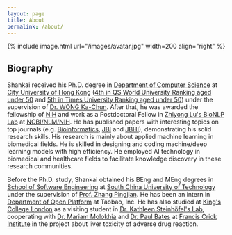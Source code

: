 ```yaml
---
layout: page
title: About
permalink: /about/
---
```


{% include image.html url="/images/avatar.jpg" width=200 align="right" %}

## Biography
Shankai received his Ph.D. degree in [Department of Computer Science](https://www.cs.cityu.edu.hk/) at [City University of Hong Kong](http://www.cityu.edu.hk/) ([4th in QS World University Ranking aged under 50](http://www.topuniversities.com/top-50-under-50) and [5th in Times University Ranking aged under 50](https://www.timeshighereducation.com/student/best-universities/best-young-universities-world)) under the supervision of [Dr. WONG Ka-Chun](http://www6.cityu.edu.hk/stfprofile/kc.w.htm). After that, he was awarded the fellowship of [NIH](https://www.nih.gov/) and work as a Postdoctoral Fellow in [Zhiyong Lu's BioNLP Lab](https://www.ncbi.nlm.nih.gov/research/bionlp) at [NCBI/NLM/NIH](https://www.ncbi.nlm.nih.gov/). He has published papers with interesting topics on top journals (e.g. [Bioinformatics](https://academic.oup.com/bioinformatics), [JBI](https://www.journals.elsevier.com/journal-of-biomedical-informatics) and [JBHI](http://jbhi.embs.org/)), demonstrating his solid research skills. His research is mainly about applied machine learning in biomedical fields. He is skilled in designing and coding machine/deep learning models with high efficiency. He employed AI technology in biomedical and healthcare fields to facilitate knowledge discovery in these research communities.

Before the Ph.D. study, Shankai obtained his BEng and MEng degrees in [School of Software Engineering](http://www2.scut.edu.cn/software_en/) at [South China University of Technology](https://www.scut.edu.cn/en/) under the supervision of [Prof. Zhang Pingjian](https://www2.scut.edu.cn/software_en/2018/1214/c20555a299972/page.htm). He has been an intern in [Department of Open Platform](http://bigdata.taobao.com/) at Taobao, Inc. He has also studied at [King's College London](https://www.kcl.ac.uk) as a visiting student in [Dr. Kathleen Steinhöfel's Lab](https://www.kcl.ac.uk/people/kathleen-steinhofel), cooperating with [Dr. Mariam Molokhia](https://kclpure.kcl.ac.uk/portal/mariam.molokhia.html) and [Dr. Paul Bates](https://www.crick.ac.uk/research/labs/paul-bates) at [Francis Crick Institute](https://www.crick.ac.uk/) in the project about liver toxicity of adverse drug reaction.
